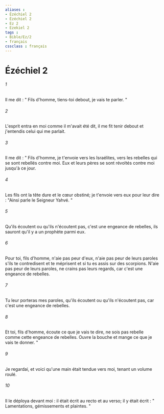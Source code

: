 ```yaml
---
aliases : 
- Ézéchiel 2
- Ézéchiel 2
- Ez 2
- Ezekiel 2
tags : 
- Bible/Ez/2
- français
cssclass : français
---
```


# Ézéchiel 2

###### 1
Il me dit : " Fils d'homme, tiens-toi debout, je vais te parler. " 
###### 2
L'esprit entra en moi comme il m'avait été dit, il me fit tenir debout et j'entendis celui qui me parlait. 
###### 3
Il me dit : " Fils d'homme, je t'envoie vers les Israélites, vers les rebelles qui se sont rebellés contre moi. Eux et leurs pères se sont révoltés contre moi jusqu'à ce jour. 
###### 4
Les fils ont la tête dure et le cœur obstiné; je t'envoie vers eux pour leur dire : "Ainsi parle le Seigneur Yahvé. " 
###### 5
Qu'ils écoutent ou qu'ils n'écoutent pas, c'est une engeance de rebelles, ils sauront qu'il y a un prophète parmi eux. 
###### 6
Pour toi, fils d'homme, n'aie pas peur d'eux, n'aie pas peur de leurs paroles s'ils te contredisent et te méprisent et si tu es assis sur des scorpions. N'aie pas peur de leurs paroles, ne crains pas leurs regards, car c'est une engeance de rebelles. 
###### 7
Tu leur porteras mes paroles, qu'ils écoutent ou qu'ils n'écoutent pas, car c'est une engeance de rebelles. 
###### 8
Et toi, fils d'homme, écoute ce que je vais te dire, ne sois pas rebelle comme cette engeance de rebelles. Ouvre la bouche et mange ce que je vais te donner. " 
###### 9
Je regardai, et voici qu'une main était tendue vers moi, tenant un volume roulé. 
###### 10
Il le déploya devant moi : il était écrit au recto et au verso; il y était écrit : " Lamentations, gémissements et plaintes. " 
